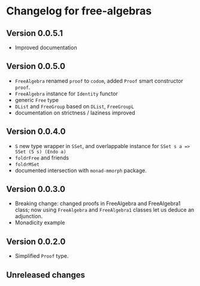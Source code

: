 # Changelog for free-algebras

## Version 0.0.5.1
- Improved documentation

## Version 0.0.5.0
- `FreeAlgebra` renamed `proof` to `codom`, added `Proof` smart constructor `proof`.
- `FreeAlgebra` instance for `Identity` functor
- generic `Free` type
- `DList` and `FreeGroup` based on `DList`, `FreeGroupL`
- documentation on strictness / laziness improved

## Version 0.0.4.0

- `S` new type wrapper in `SSet`, and overlappable instance for
  `SSet s a => SSet (S s) (Endo a)`
- `foldrFree` and friends
- `foldrMSet`
- documented intersection with `monad-mmorph` package.

## Version 0.0.3.0

- Breaking change: changed proofs in FreeAlgebra and FreeAlgebra1 class; now
  using `FreeAlgebra` and `FreeAlgebra1` classes let us deduce an adjunction.
- Monadicity example

## Version 0.0.2.0
- Simplified `Proof` type.

## Unreleased changes

